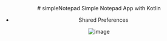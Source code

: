 <center>
# simpleNotepad
Simple Notepad App with Kotlin


- Shared Preferences

![image](https://user-images.githubusercontent.com/81313884/201789156-38fcbcef-a95d-40e9-b3c1-ad31265eeffc.png)
</center>
